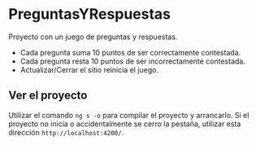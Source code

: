 # PreguntasYRespuestas

Proyecto con un juego de preguntas y respuestas. 

* Cada pregunta suma 10 puntos de ser correctamente contestada.
* Cada pregunta resta 10 puntos de ser incorrectamente contestada.
* Actualizar/Cerrar el sitio reinicia el juego.

## Ver el proyecto

Utilizar el comando `ng s -o` para compilar el proyecto y arrancarlo. 
Si el proyecto no inicia o accidentalmente se cerro la pestaña, utilizar esta dirección `http://localhost:4200/`. 
